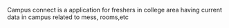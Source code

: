 Campus connect is a application for freshers in college area having current data in campus related to mess, rooms,etc 
